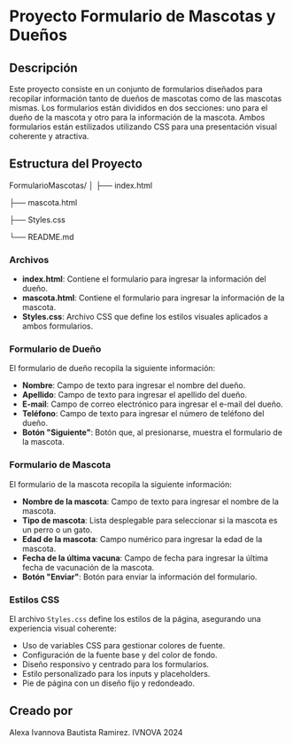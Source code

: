 # Proyecto Formulario de Mascotas y Dueños

## Descripción
Este proyecto consiste en un conjunto de formularios diseñados para recopilar información tanto de dueños de mascotas como de las mascotas mismas. Los formularios están divididos en dos secciones: uno para el dueño de la mascota y otro para la información de la mascota. Ambos formularios están estilizados utilizando CSS para una presentación visual coherente y atractiva.

## Estructura del Proyecto
FormularioMascotas/
│
├── index.html

├── mascota.html

├── Styles.css

└── README.md

### Archivos
- **index.html**: Contiene el formulario para ingresar la información del dueño.
- **mascota.html**: Contiene el formulario para ingresar la información de la mascota.
- **Styles.css**: Archivo CSS que define los estilos visuales aplicados a ambos formularios.

### Formulario de Dueño
El formulario de dueño recopila la siguiente información:
- **Nombre**: Campo de texto para ingresar el nombre del dueño.
- **Apellido**: Campo de texto para ingresar el apellido del dueño.
- **E-mail**: Campo de correo electrónico para ingresar el e-mail del dueño.
- **Teléfono**: Campo de texto para ingresar el número de teléfono del dueño.
- **Botón "Siguiente"**: Botón que, al presionarse, muestra el formulario de la mascota.

### Formulario de Mascota
El formulario de la mascota recopila la siguiente información:
- **Nombre de la mascota**: Campo de texto para ingresar el nombre de la mascota.
- **Tipo de mascota**: Lista desplegable para seleccionar si la mascota es un perro o un gato.
- **Edad de la mascota**: Campo numérico para ingresar la edad de la mascota.
- **Fecha de la última vacuna**: Campo de fecha para ingresar la última fecha de vacunación de la mascota.
- **Botón "Enviar"**: Botón para enviar la información del formulario.

### Estilos CSS
El archivo `Styles.css` define los estilos de la página, asegurando una experiencia visual coherente:
- Uso de variables CSS para gestionar colores de fuente.
- Configuración de la fuente base y del color de fondo.
- Diseño responsivo y centrado para los formularios.
- Estilo personalizado para los inputs y placeholders.
- Pie de página con un diseño fijo y redondeado.

## Creado por

Alexa Ivannova Bautista Ramirez. IVNOVA 2024
